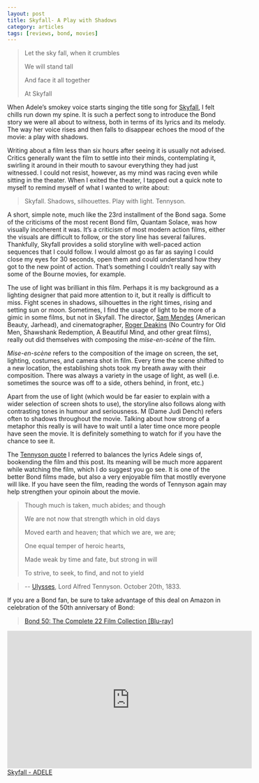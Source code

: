 ```yaml
---
layout: post
title: Skyfall- A Play with Shadows
category: articles
tags: [reviews, bond, movies]
---
```


>Let the sky fall, when it crumbles
>
>We will stand tall
>
>And face it all together
>
> At Skyfall

When Adele’s smokey voice starts singing the title song for <a title="Skyfall - Official Site" href="http://www.skyfall-movie.com/site/">Skyfall</a>, I felt chills run down my spine. It is such a perfect song to introduce the Bond story we were all about to witness, both in terms of its lyrics and its melody. The way her voice rises and then falls to disappear echoes the mood of the movie: a play with shadows.

Writing about a film less than six hours after seeing it is usually not advised. Critics generally want the film to settle into their minds, contemplating it, swirling it around in their mouth to savour everything they had just witnessed. I could not resist, however, as my mind was racing even while sitting in the theater. When I exited the theater, I tapped out a quick note to myself to remind myself of what I wanted to write about:

>Skyfall. Shadows, silhouettes. Play with light. Tennyson.

A short, simple note, much like the 23rd installment of the Bond saga. Some of the criticisms of the most recent Bond film, Quantam Solace, was how visually incoherent it was. It’s a criticism of most modern action films, either the visuals are difficult to follow, or the story line has several failures. Thankfully, Skyfall provides a solid storyline with well-paced action sequences that I could follow. I would almost go as far as saying I could close my eyes for 30 seconds, open them and could understand how they got to the new point of action. That’s something I couldn’t really say with some of the Bourne movies, for example.

The use of light was brilliant in this film. Perhaps it is my background as a lighting designer that paid more attention to it, but it really is difficult to miss. Fight scenes in shadows, silhouettes in the right times, rising and setting sun or moon. Sometimes, I find the usage of light to be more of a gimic in some films, but not in Skyfall. The director, <a title="Sam Mendes" href="http://www.imdb.com/name/nm0005222/">Sam Mendes</a> (American Beauty, Jarhead), and cinematographer, <a title="Roger Deakins - IMDB" href="http://www.imdb.com/name/nm0005683/">Roger Deakins</a> (No Country for Old Men, Shawshank Redemption, A Beautiful Mind, and other great films), really out did themselves with composing the <em>mise-en-scène</em> of the film.

<em>Mise-en-scène</em> refers to the composition of the image on screen, the set, lighting, costumes, and camera shot in film. Every time the scene shifted to a new location, the establishing shots took my breath away with their composition. There was always a variety in the usage of light, as well (i.e. sometimes the source was off to a side, others behind, in front, etc.)

Apart from the use of light (which would be far easier to explain with a wider selection of screen shots to use), the storyline also follows along with contrasting tones in humour and seriousness. M (Dame Judi Dench) refers often to shadows throughout the movie. Talking about how strong of a metaphor this really is will have to wait until a later time once more people have seen the movie. It is definitely something to watch for if you have the chance to see it.

The <a title="Tennyson Quote from Skyfall" href="http://jamesmccullough.hubpages.com/hub/Tennyson-Quote-from-Skyfall-New-James-Bond">Tennyson quote</a> I referred to balances the lyrics Adele sings of, bookending the film and this post. Its meaning will be much more apparent while watching the film, which I do suggest you go see. It is one of the better Bond films made, but also a very enjoyable film that mostlly everyone will like. If you have seen the film, reading the words of Tennyson again may help strengthen your opinoin about the movie.

>Though much is taken, much abides; and though
>
>We are not now that strength which in old days
>
>Moved earth and heaven; that which we are, we are;
>
>One equal temper of heroic hearts,
>
>Made weak by time and fate, but strong in will
>
>To strive, to seek, to find, and not to yield

> -- <a title="Ulysses - Tennyson" href="http://www.poemhunter.com/poem/ulysses-2/">Ulysses</a>, Lord Alfred Tennyson. October 20th, 1833.


If you are a Bond fan, be sure to take advantage of this deal on Amazon in celebration of the 50th anniversary of Bond:
<blockquote><a href="http://www.amazon.com/gp/product/B006U1J5ZY/ref=as_li_ss_tl?ie=UTF8&amp;camp=1789&amp;creative=390957&amp;creativeASIN=B006U1J5ZY&amp;linkCode=as2&amp;tag=four0b-20">Bond 50: The Complete 22 Film Collection [Blu-ray]</a><img style="border: none !important; margin: 0px !important;" src="http://www.assoc-amazon.com/e/ir?t=four0b-20&amp;l=as2&amp;o=1&amp;a=B006U1J5ZY" alt="" width="1" height="1" border="0" />

</blockquote>
<iframe src="http://www.youtube.com/embed/7HKoqNJtMTQ" frameborder="0" width="560" height="315"></iframe>
<a href="http://click.linksynergy.com/fs-bin/stat?id=IfAPAqe/hTs&amp;offerid=162397&amp;type=3&amp;subid=0&amp;tmpid=3664&amp;RD_PARM1=https%253A%252F%252Fitunes.apple.com%252Fca%252Falbum%252Fskyfall-single%252Fid566329264%253Fuo%253D4%2526partnerId%253D30" target="itunes_store">Skyfall - ADELE</a>